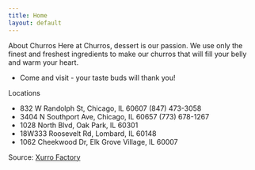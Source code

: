 ```yaml
---
title: Home
layout: default
---
```

About Churros
Here at Churros, dessert is our passion. We use only the finest and freshest
ingredients to make our churros that will fill your belly and warm your heart.
- Come and visit - your taste buds will thank you!

Locations
- 832 W Randolph St, Chicago, IL 60607 (847) 473-3058
- 3404 N Southport Ave, Chicago, IL 60657 (773) 678-1267
- 1028 North Blvd, Oak Park, IL 60301
- 18W333 Roosevelt Rd, Lombard, IL 60148
- 1062 Cheekwood Dr, Elk Grove Village, IL 60007


​Source: [Xurro Factory](https://www.churrofactory.com)
